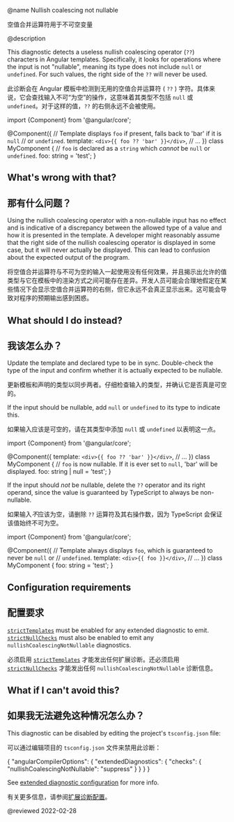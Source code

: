 @name Nullish coalescing not nullable

空值合并运算符用于不可空变量

@description

This diagnostic detects a useless nullish coalescing operator (`??`) characters in Angular templates.
Specifically, it looks for operations where the input is not "nullable", meaning its type does not include `null` or `undefined`.
For such values, the right side of the `??` will never be used.

此诊断会在 Angular 模板中检测到无用的空值合并运算符 ( `??` ) 字符。具体来说，它会查找输入不可“为空”的操作，这意味着其类型不包括 `null` 或 `undefined`。对于这样的值，`??` 的右侧永远不会被使用。

<code-example format="typescript" language="typescript">

import {Component} from '&commat;angular/core';

&commat;Component({
  // Template displays `foo` if present, falls back to 'bar' if it is `null`
  // or `undefined`.
  template: `<div>{{ foo ?? 'bar' }}</div>`,
  // &hellip;
})
class MyComponent {
  // `foo` is declared as a `string` which *cannot* be `null` or `undefined`.
  foo: string = 'test';
}

</code-example>

## What's wrong with that?

## 那有什么问题？

Using the nullish coalescing operator with a non-nullable input has no effect and is indicative of a discrepancy between the allowed type of a value and how it is presented in the template.
A developer might reasonably assume that the right side of the nullish coalescing operator is displayed in some case, but it will never actually be displayed.
This can lead to confusion about the expected output of the program.

将空值合并运算符与不可为空的输入一起使用没有任何效果，并且揭示出允许的值类型与它在模板中的渲染方式之间可能存在差异。开发人员可能会合理地假定在某些情况下会显示空值合并运算符的右侧，但它永远不会真正显示出来。这可能会导致对程序的预期输出感到困惑。

## What should I do instead?

## 我该怎么办？

Update the template and declared type to be in sync.
Double-check the type of the input and confirm whether it is actually expected to be nullable.

更新模板和声明的类型以同步两者。仔细检查输入的类型，并确认它是否真是可空的。

If the input should be nullable, add `null` or `undefined` to its type to indicate this.

如果输入应该是可空的，请在其类型中添加 `null` 或 `undefined` 以表明这一点。

<code-example format="typescript" language="typescript">

import {Component} from '&commat;angular/core';

&commat;Component({
  template: `<div>{{ foo ?? 'bar' }}</div>`,
  // &hellip;
})
class MyComponent {
  // `foo` is now nullable. If it is ever set to `null`, 'bar' will be displayed.
  foo: string | null = 'test';
}

</code-example>

If the input should *not* be nullable, delete the `??` operator and its right operand, since the value is guaranteed by TypeScript to always be non-nullable.

如果输入*不*应该为空，请删除 `??` 运算符及其右操作数，因为 TypeScript 会保证该值始终不可为空。

<code-example format="typescript" language="typescript">

import {Component} from '&commat;angular/core';

&commat;Component({
  // Template always displays `foo`, which is guaranteed to never be `null` or
  // `undefined`.
  template: `<div>{{ foo }}</div>`,
  // &hellip;
})
class MyComponent {
  foo: string = 'test';
}

</code-example>

## Configuration requirements

## 配置要求

[`strictTemplates`](guide/template-typecheck#strict-mode) must be enabled for any extended diagnostic to emit.
[`strictNullChecks`](guide/template-typecheck#strict-null-checks) must also be enabled to emit any `nullishCoalescingNotNullable` diagnostics.

必须启用 [`strictTemplates`](guide/template-typecheck#strict-mode) 才能发出任何扩展诊断。还必须启用 [`strictNullChecks`](guide/template-typecheck#strict-null-checks) 才能发出任何 `nullishCoalescingNotNullable` 诊断信息。

## What if I can't avoid this?

## 如果我无法避免这种情况怎么办？

This diagnostic can be disabled by editing the project's `tsconfig.json` file:

可以通过编辑项目的 `tsconfig.json` 文件来禁用此诊断：

<code-example format="json" language="json">

{
  "angularCompilerOptions": {
    "extendedDiagnostics": {
      "checks": {
        "nullishCoalescingNotNullable": "suppress"
      }
    }
  }
}

</code-example>

See [extended diagnostic configuration](extended-diagnostics#configuration) for more info.

有关更多信息，请参阅[扩展诊断配置](extended-diagnostics#configuration)。

<!-- links -->

<!-- external links -->

<!-- end links -->

@reviewed 2022-02-28
